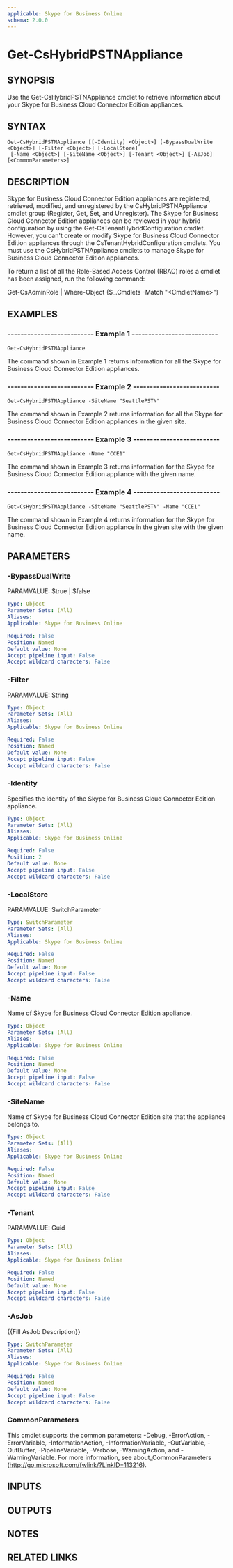 ```yaml
---
applicable: Skype for Business Online
schema: 2.0.0
---
```


# Get-CsHybridPSTNAppliance

## SYNOPSIS
Use the Get-CsHybridPSTNAppliance cmdlet to retrieve information about your Skype for Business Cloud Connector Edition appliances.

## SYNTAX

```
Get-CsHybridPSTNAppliance [[-Identity] <Object>] [-BypassDualWrite <Object>] [-Filter <Object>] [-LocalStore]
 [-Name <Object>] [-SiteName <Object>] [-Tenant <Object>] [-AsJob] [<CommonParameters>]
```

## DESCRIPTION
Skype for Business Cloud Connector Edition appliances are registered, retrieved, modified, and unregistered by the CsHybridPSTNAppliance cmdlet group (Register, Get, Set, and Unregister).
The Skype for Business Cloud Connector Edition appliances can be reviewed in your hybrid configuration by using the Get-CsTenantHybridConfiguration cmdlet.
However, you can't create or modify Skype for Business Cloud Connector Edition appliances through the CsTenantHybridConfiguration cmdlets.
You must use the CsHybridPSTNAppliance cmdlets to manage Skype for Business Cloud Connector Edition appliances.

To return a list of all the Role-Based Access Control (RBAC) roles a cmdlet has been assigned, run the following command:

Get-CsAdminRole | Where-Object {$_.Cmdlets -Match "\<CmdletName\>"}

## EXAMPLES

### -------------------------- Example 1 --------------------------
```
Get-CsHybridPSTNAppliance
```

The command shown in Example 1 returns information for all the Skype for Business Cloud Connector Edition appliances.

### -------------------------- Example 2 --------------------------
```
Get-CsHybridPSTNAppliance -SiteName "SeattlePSTN"
```

The command shown in Example 2 returns information for all the Skype for Business Cloud Connector Edition appliances in the given site.

### -------------------------- Example 3 --------------------------
```
Get-CsHybridPSTNAppliance -Name "CCE1"
```

The command shown in Example 3 returns information for the Skype for Business Cloud Connector Edition appliance with the given name.

### -------------------------- Example 4 --------------------------
```
Get-CsHybridPSTNAppliance -SiteName "SeattlePSTN" -Name "CCE1"
```

The command shown in Example 4 returns information for the Skype for Business Cloud Connector Edition appliance in the given site with the given name.


## PARAMETERS

### -BypassDualWrite
PARAMVALUE: $true | $false

```yaml
Type: Object
Parameter Sets: (All)
Aliases: 
Applicable: Skype for Business Online

Required: False
Position: Named
Default value: None
Accept pipeline input: False
Accept wildcard characters: False
```

### -Filter
PARAMVALUE: String

```yaml
Type: Object
Parameter Sets: (All)
Aliases: 
Applicable: Skype for Business Online

Required: False
Position: Named
Default value: None
Accept pipeline input: False
Accept wildcard characters: False
```

### -Identity
Specifies the identity of the Skype for Business Cloud Connector Edition appliance.

```yaml
Type: Object
Parameter Sets: (All)
Aliases: 
Applicable: Skype for Business Online

Required: False
Position: 2
Default value: None
Accept pipeline input: False
Accept wildcard characters: False
```

### -LocalStore
PARAMVALUE: SwitchParameter

```yaml
Type: SwitchParameter
Parameter Sets: (All)
Aliases: 
Applicable: Skype for Business Online

Required: False
Position: Named
Default value: None
Accept pipeline input: False
Accept wildcard characters: False
```

### -Name
Name of Skype for Business Cloud Connector Edition appliance.

```yaml
Type: Object
Parameter Sets: (All)
Aliases: 
Applicable: Skype for Business Online

Required: False
Position: Named
Default value: None
Accept pipeline input: False
Accept wildcard characters: False
```

### -SiteName
Name of Skype for Business Cloud Connector Edition site that the appliance belongs to.

```yaml
Type: Object
Parameter Sets: (All)
Aliases: 
Applicable: Skype for Business Online

Required: False
Position: Named
Default value: None
Accept pipeline input: False
Accept wildcard characters: False
```

### -Tenant
PARAMVALUE: Guid

```yaml
Type: Object
Parameter Sets: (All)
Aliases: 
Applicable: Skype for Business Online

Required: False
Position: Named
Default value: None
Accept pipeline input: False
Accept wildcard characters: False
```

### -AsJob
{{Fill AsJob Description}}

```yaml
Type: SwitchParameter
Parameter Sets: (All)
Aliases: 
Applicable: Skype for Business Online

Required: False
Position: Named
Default value: None
Accept pipeline input: False
Accept wildcard characters: False
```

### CommonParameters
This cmdlet supports the common parameters: -Debug, -ErrorAction, -ErrorVariable, -InformationAction, -InformationVariable, -OutVariable, -OutBuffer, -PipelineVariable, -Verbose, -WarningAction, and -WarningVariable. For more information, see about_CommonParameters (http://go.microsoft.com/fwlink/?LinkID=113216).

## INPUTS

## OUTPUTS

## NOTES

## RELATED LINKS